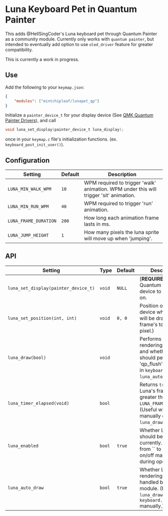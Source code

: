 # Luna Keyboard Pet in Quantum Painter

This adds @HellSingCoder's Luna keyboard pet through Quantum Painter as a community module. Currently only works with `quantum painter`, but intended to eventually add option to use `oled_driver` feature for greater compatibility.

This is currently a work in progress.

## Use
Add the following to your `keymap.json`:

```json
{
    "modules": ["mintchipleaf/lunapet_qp"]
}
```

Initialize a `painter_device_t` for your display device (See [QMK Quantum Painter Drivers](https://docs.qmk.fm/quantum_painter#quantum-painter-drivers)), and call
```c
void luna_set_display(painter_device_t luna_display);
```
once in your `keymap.c` file's initialization functions. (ex. `keyboard_post_init_user()`).

## Configuration

| Setting                             | Default | Description                                                                             |
| ----------------------------------- | ------- | --------------------------------------------------------------------------------------- |
| `LUNA_MIN_WALK_WPM`                 | `10`    | WPM required to trigger 'walk' animation. WPM under this will trigger 'sit' animation.  |
| `LUNA_MIN_RUN_WPM`                  | `40`    | WPM required to trigger 'run' animation.                                                |
| `LUNA_FRAME_DURATION`               | `200`   | How long each animation frame lasts in ms.                                              |
| `LUNA_JUMP_HEIGHT`                  | `1`     | How many pixels the luna sprite will move up when 'jumping'.                            |

## API

| Setting                             | Type   | Default | Description                                                                                                                       |
| ----------------------------------- | -------| ------- | --------------------------------------------------------------------------------------------------------------------------------- |
| `luna_set_display(painter_device_t)`| `void` | `NULL`  | [**REQUIRED**] Quantum Painter device to draw Luna on.                                                                            |
| `luna_set_position(int, int)`       | `void` | `0, 0`  | Position on the QP device where Luna will be drawn (the frame's top left pixel.)                                                  |
| `luna_draw(bool)`                   | `void` |         | Performs the Luna rendering manually, and whether it should perform a 'qp_flush'. (For use in `keyboard.c`, see `luna_auto_draw`) |
| `luna_timer_elapsed(void)`          | `bool` |         | Returns `true` if Luna's frame timer is greater than `LUNA_FRAME_DURATION`. (Useful when manually calling `luna_draw()`.)         |
| `luna_enabled`                      | `bool` | `true`  | Whether Luna should be rendered currently. (Separate from `` to allow luna on/off manually during operation.)                     |
| `luna_auto_draw`                    | `bool` | `true`  | Whether Luna rendering should be handled by this module. (If false, call `luna_draw()` from `keyboard.c` manually.)               |
